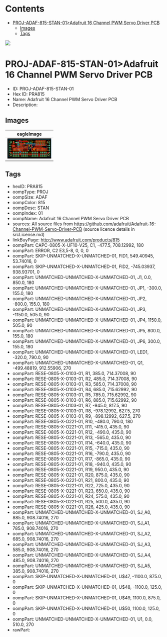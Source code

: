 



Contents
========

* [PROJ-ADAF-815-STAN-01>Adafruit 16 Channel PWM Servo Driver PCB](#proj-adaf-815-stan-01adafruit-16-channel-pwm-servo-driver-pcb)
	* [Images](#images)
	* [Tags](#tags)
  
![][im]
# PROJ-ADAF-815-STAN-01>Adafruit 16 Channel PWM Servo Driver PCB

- ID: PROJ-ADAF-815-STAN-01
- Hex ID: PRA815
- Name: Adafruit 16 Channel PWM Servo Driver PCB
- Description: 

## Images
  
  

|eagleImage|
| :---: |
|[![eagleImage](eagleImage_140.png)](eagleImage_600.png)|

## Tags

- hexID: PRA815
- oompType: PROJ
- oompSize: ADAF
- oompColor: 815
- oompDesc: STAN
- oompIndex: 01
- oompName: Adafruit 16 Channel PWM Servo Driver PCB
- sources: All source files from https://github.com/adafruit/Adafruit-16-Channel-PWM-Servo-Driver-PCB (source licence details in srcLicense.md)
- linkBuyPage: http://www.adafruit.com/products/815
- oompPart: CAPC-0805-X-UF10-V25, C1, -477.5, 708.12992, 180
- oompPart: ERROR, C2  E3,5-8, 0, 0, 0
- oompPart: SKIP-UNMATCHED-X-UNMATCHED-01, FID1, 549.40945, 53.74016, 0
- oompPart: SKIP-UNMATCHED-X-UNMATCHED-01, FID2, -745.03937, 938.93701, 0
- oompPart: UNMATCHED-UNMATCHED-X-UNMATCHED-01, J1, 0.0, 850.0, 180
- oompPart: UNMATCHED-UNMATCHED-X-UNMATCHED-01, JP1, -300.0, 155.0, 180
- oompPart: UNMATCHED-UNMATCHED-X-UNMATCHED-01, JP2, -800.0, 155.0, 180
- oompPart: UNMATCHED-UNMATCHED-X-UNMATCHED-01, JP3, -1150.0, 505.0, 90
- oompPart: UNMATCHED-UNMATCHED-X-UNMATCHED-01, JP4, 1150.0, 505.0, 90
- oompPart: UNMATCHED-UNMATCHED-X-UNMATCHED-01, JP5, 800.0, 155.0, 180
- oompPart: UNMATCHED-UNMATCHED-X-UNMATCHED-01, JP6, 300.0, 155.0, 180
- oompPart: UNMATCHED-UNMATCHED-X-UNMATCHED-01, LED1, -320.0, 790.0, 90
- oompPart: UNMATCHED-UNMATCHED-X-UNMATCHED-01, Q1, -499.48819, 912.55906, 270
- oompPart: RESE-0805-X-O103-01, R1, 385.0, 714.37008, 90
- oompPart: RESE-0805-X-O103-01, R2, 485.0, 714.37008, 90
- oompPart: RESE-0805-X-O103-01, R3, 585.0, 714.37008, 90
- oompPart: RESE-0805-X-O103-01, R4, 685.0, 715.62992, 90
- oompPart: RESE-0805-X-O103-01, R5, 785.0, 715.62992, 90
- oompPart: RESE-0805-X-O103-01, R6, 885.0, 715.62992, 90
- oompPart: RESE-0805-X-O103-01, R7, -945.0, 817.5, 90
- oompPart: RESE-0805-X-O103-01, R8, -978.12992, 627.5, 270
- oompPart: RESE-0805-X-O103-01, R9, -898.12992, 627.5, 270
- oompPart: RESE-0805-X-O221-01, R10, -480.0, 790.0, 180
- oompPart: RESE-0805-X-O221-01, R11, -415.0, 435.0, 90
- oompPart: RESE-0805-X-O221-01, R12, -490.0, 435.0, 90
- oompPart: RESE-0805-X-O221-01, R13, -565.0, 435.0, 90
- oompPart: RESE-0805-X-O221-01, R14, -640.0, 435.0, 90
- oompPart: RESE-0805-X-O221-01, R15, -715.0, 435.0, 90
- oompPart: RESE-0805-X-O221-01, R16, -790.0, 435.0, 90
- oompPart: RESE-0805-X-O221-01, R17, -865.0, 435.0, 90
- oompPart: RESE-0805-X-O221-01, R18, -940.0, 435.0, 90
- oompPart: RESE-0805-X-O221-01, R19, 950.0, 435.0, 90
- oompPart: RESE-0805-X-O221-01, R20, 875.0, 435.0, 90
- oompPart: RESE-0805-X-O221-01, R21, 800.0, 435.0, 90
- oompPart: RESE-0805-X-O221-01, R22, 725.0, 435.0, 90
- oompPart: RESE-0805-X-O221-01, R23, 650.0, 435.0, 90
- oompPart: RESE-0805-X-O221-01, R24, 575.0, 435.0, 90
- oompPart: RESE-0805-X-O221-01, R25, 500.0, 435.0, 90
- oompPart: RESE-0805-X-O221-01, R26, 425.0, 435.0, 90
- oompPart: UNMATCHED-UNMATCHED-X-UNMATCHED-01, SJ_A0, 885.0, 908.74016, 270
- oompPart: UNMATCHED-UNMATCHED-X-UNMATCHED-01, SJ_A1, 785.0, 908.74016, 270
- oompPart: UNMATCHED-UNMATCHED-X-UNMATCHED-01, SJ_A2, 685.0, 908.74016, 270
- oompPart: UNMATCHED-UNMATCHED-X-UNMATCHED-01, SJ_A3, 585.0, 908.74016, 270
- oompPart: UNMATCHED-UNMATCHED-X-UNMATCHED-01, SJ_A4, 485.0, 908.74016, 270
- oompPart: UNMATCHED-UNMATCHED-X-UNMATCHED-01, SJ_A5, 385.0, 908.74016, 270
- oompPart: SKIP-UNMATCHED-X-UNMATCHED-01, U$47, -1100.0, 875.0, 0
- oompPart: SKIP-UNMATCHED-X-UNMATCHED-01, U$48, -1100.0, 125.0, 0
- oompPart: SKIP-UNMATCHED-X-UNMATCHED-01, U$49, 1100.0, 875.0, 0
- oompPart: SKIP-UNMATCHED-X-UNMATCHED-01, U$50, 1100.0, 125.0, 0
- oompPart: UNMATCHED-UNMATCHED-X-UNMATCHED-01, U1, 0.0, 510.0, 270
- rawPart: 



[im]: eagleImage_450.png
